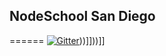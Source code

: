 ## NodeSchool San Diego
======
[![Gitter](https://badges.gitter.im/nodeschool/sandiego.svg)](https://gitter.im/nodeschool/sandiego?utm_source=badge&utm_medium=badge&utm_campaign=pr-badge)))]]))]]
